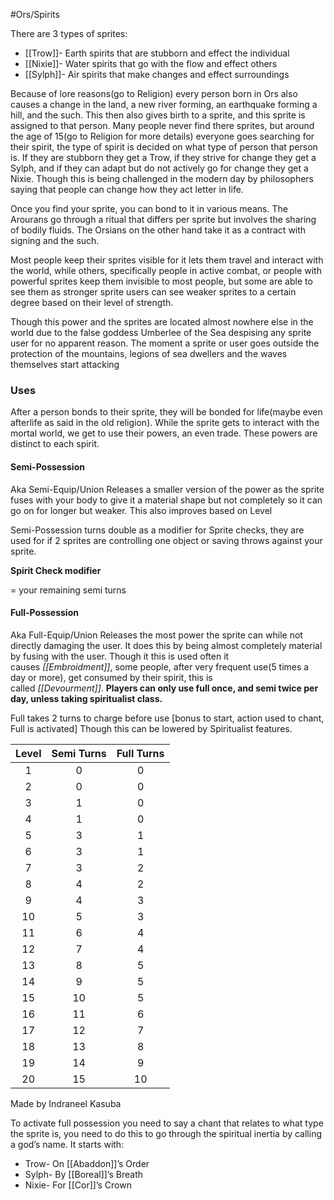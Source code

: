 #Ors/Spirits 

There are 3 types of sprites:

- [[Trow]]- Earth spirits that are stubborn and effect the individual
- [[Nixie]]- Water spirits that go with the flow and effect others
- [[Sylph]]- Air spirits that make changes and effect surroundings

Because of lore reasons(go to Religion) every person born in Ors also causes a change in the land, a new river forming, an earthquake forming a hill, and the such. This then also gives birth to a sprite, and this sprite is assigned to that person. Many people never find there sprites, but around the age of 15(go to Religion for more details) everyone goes searching for their spirit, the type of spirit is decided on what type of person that person is. If they are stubborn they get a Trow, if they strive for change they get a Sylph, and if they can adapt but do not actively go for change they get a Nixie. Though this is being challenged in the modern day by philosophers saying that people can change how they act letter in life.

Once you find your sprite, you can bond to it in various means. The Arourans go through a ritual that differs per sprite but involves the sharing of bodily fluids. The Orsians on the other hand take it as a contract with signing and the such.

Most people keep their sprites visible for it lets them travel and interact with the world, while others, specifically people in active combat, or people with powerful sprites keep them invisible to most people, but some are able to see them as stronger sprite users can see weaker sprites to a certain degree based on their level of strength.

Though this power and the sprites are located almost nowhere else in the world due to the false goddess Umberlee of the Sea despising any sprite user for no apparent reason. The moment a sprite or user goes outside the protection of the mountains, legions of sea dwellers and the waves themselves start attacking

### Uses

After a person bonds to their sprite, they will be bonded for life(maybe even afterlife as said in the old religion). While the sprite gets to interact with the mortal world, we get to use their powers, an even trade. These powers are distinct to each spirit.

#### Semi-Possession

Aka Semi-Equip/Union Releases a smaller version of the power as the sprite fuses with your body to give it a material shape but not completely so it can go on for longer but weaker. This also improves based on Level

Semi-Possession turns double as a modifier for Sprite checks, they are used for if 2 sprites are controlling one object or saving throws against your sprite.

**Spirit Check modifier**

= your remaining semi turns

#### Full-Possession

Aka Full-Equip/Union Releases the most power the sprite can while not directly damaging the user. It does this by being almost completely material by fusing with the user. Though it this is used often it causes _[[Embroidment]]_, some people, after very frequent use(5 times a day or more), get consumed by their spirit, this is called _[[Devourment]]_. **Players can only use full once, and semi twice per day, unless taking spiritualist class.**

Full takes 2 turns to charge before use [bonus to start, action used to chant, Full is activated] Though this can be lowered by Spiritualist features.

|Level|Semi Turns|Full Turns|
|:-:|:-:|:-:|
|1|0|0|
|2|0|0|
|3|1|0|
|4|1|0|
|5|3|1|
|6|3|1|
|7|3|2|
|8|4|2|
|9|4|3|
|10|5|3|
|11|6|4|
|12|7|4|
|13|8|5|
|14|9|5|
|15|10|5|
|16|11|6|
|17|12|7|
|18|13|8|
|19|14|9|
|20|15|10|

Made by Indraneel Kasuba

To activate full possession you need to say a chant that relates to what type the sprite is, you need to do this to go through the spiritual inertia by calling a god’s name. It starts with:

- Trow- On [[Abaddon]]’s Order
- Sylph- By [[Boreal]]’s Breath
- Nixie- For [[Cor]]’s Crown
